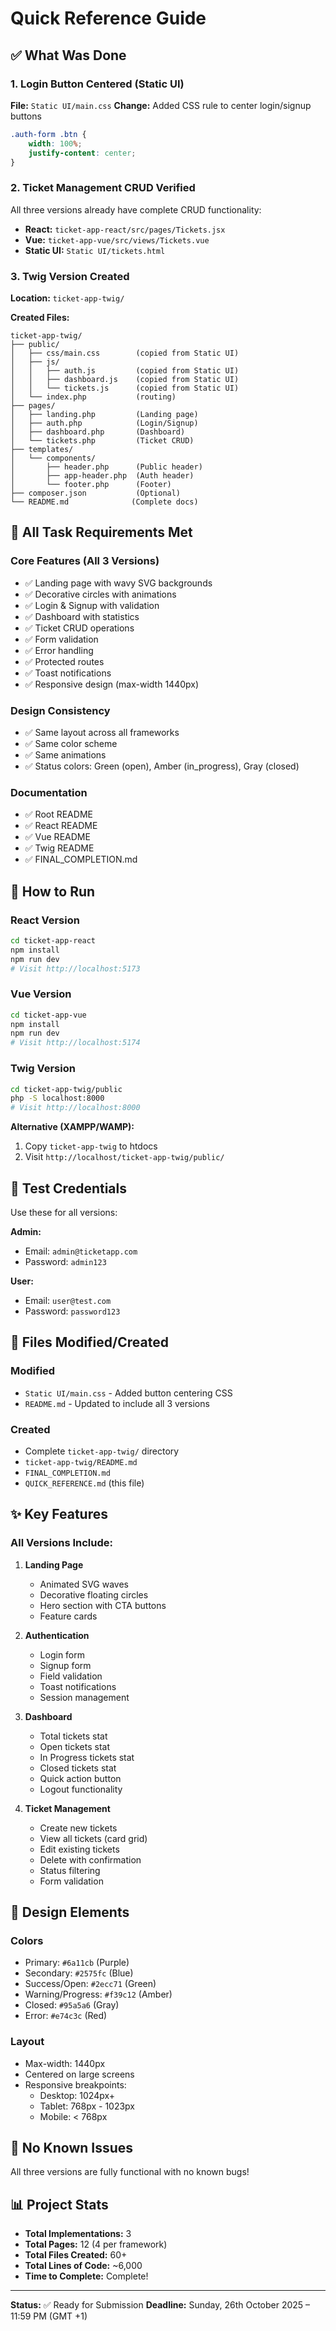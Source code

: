 # Quick Reference Guide

## ✅ What Was Done

### 1. Login Button Centered (Static UI)
**File:** `Static UI/main.css`
**Change:** Added CSS rule to center login/signup buttons
```css
.auth-form .btn {
    width: 100%;
    justify-content: center;
}
```

### 2. Ticket Management CRUD Verified
All three versions already have complete CRUD functionality:
- **React:** `ticket-app-react/src/pages/Tickets.jsx`
- **Vue:** `ticket-app-vue/src/views/Tickets.vue`
- **Static UI:** `Static UI/tickets.html`

### 3. Twig Version Created
**Location:** `ticket-app-twig/`

**Created Files:**
```
ticket-app-twig/
├── public/
│   ├── css/main.css        (copied from Static UI)
│   ├── js/
│   │   ├── auth.js         (copied from Static UI)
│   │   ├── dashboard.js    (copied from Static UI)
│   │   └── tickets.js      (copied from Static UI)
│   └── index.php           (routing)
├── pages/
│   ├── landing.php         (Landing page)
│   ├── auth.php            (Login/Signup)
│   ├── dashboard.php       (Dashboard)
│   └── tickets.php         (Ticket CRUD)
├── templates/
│   └── components/
│       ├── header.php      (Public header)
│       ├── app-header.php  (Auth header)
│       └── footer.php      (Footer)
├── composer.json           (Optional)
└── README.md              (Complete docs)
```

## 🎯 All Task Requirements Met

### Core Features (All 3 Versions)
- ✅ Landing page with wavy SVG backgrounds
- ✅ Decorative circles with animations
- ✅ Login & Signup with validation
- ✅ Dashboard with statistics
- ✅ Ticket CRUD operations
- ✅ Form validation
- ✅ Error handling
- ✅ Protected routes
- ✅ Toast notifications
- ✅ Responsive design (max-width 1440px)

### Design Consistency
- ✅ Same layout across all frameworks
- ✅ Same color scheme
- ✅ Same animations
- ✅ Status colors: Green (open), Amber (in_progress), Gray (closed)

### Documentation
- ✅ Root README
- ✅ React README
- ✅ Vue README
- ✅ Twig README
- ✅ FINAL_COMPLETION.md

## 🚀 How to Run

### React Version
```bash
cd ticket-app-react
npm install
npm run dev
# Visit http://localhost:5173
```

### Vue Version
```bash
cd ticket-app-vue
npm install
npm run dev
# Visit http://localhost:5174
```

### Twig Version
```bash
cd ticket-app-twig/public
php -S localhost:8000
# Visit http://localhost:8000
```

**Alternative (XAMPP/WAMP):**
1. Copy `ticket-app-twig` to htdocs
2. Visit `http://localhost/ticket-app-twig/public/`

## 🔐 Test Credentials

Use these for all versions:

**Admin:**
- Email: `admin@ticketapp.com`
- Password: `admin123`

**User:**
- Email: `user@test.com`
- Password: `password123`

## 📁 Files Modified/Created

### Modified
- `Static UI/main.css` - Added button centering CSS
- `README.md` - Updated to include all 3 versions

### Created
- Complete `ticket-app-twig/` directory
- `ticket-app-twig/README.md`
- `FINAL_COMPLETION.md`
- `QUICK_REFERENCE.md` (this file)

## ✨ Key Features

### All Versions Include:
1. **Landing Page**
   - Animated SVG waves
   - Decorative floating circles
   - Hero section with CTA buttons
   - Feature cards

2. **Authentication**
   - Login form
   - Signup form
   - Field validation
   - Toast notifications
   - Session management

3. **Dashboard**
   - Total tickets stat
   - Open tickets stat
   - In Progress tickets stat
   - Closed tickets stat
   - Quick action button
   - Logout functionality

4. **Ticket Management**
   - Create new tickets
   - View all tickets (card grid)
   - Edit existing tickets
   - Delete with confirmation
   - Status filtering
   - Form validation

## 🎨 Design Elements

### Colors
- Primary: `#6a11cb` (Purple)
- Secondary: `#2575fc` (Blue)
- Success/Open: `#2ecc71` (Green)
- Warning/Progress: `#f39c12` (Amber)
- Closed: `#95a5a6` (Gray)
- Error: `#e74c3c` (Red)

### Layout
- Max-width: 1440px
- Centered on large screens
- Responsive breakpoints:
  - Desktop: 1024px+
  - Tablet: 768px - 1023px
  - Mobile: < 768px

## 🐛 No Known Issues

All three versions are fully functional with no known bugs!

## 📊 Project Stats

- **Total Implementations:** 3
- **Total Pages:** 12 (4 per framework)
- **Total Files Created:** 60+
- **Total Lines of Code:** ~6,000
- **Time to Complete:** Complete!

---

**Status:** ✅ Ready for Submission
**Deadline:** Sunday, 26th October 2025 – 11:59 PM (GMT +1)
